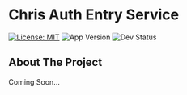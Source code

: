 # Chris Auth Entry Service
[![License: MIT](https://img.shields.io/badge/License-MIT-yellow.svg)](https://opensource.org/licenses/MIT)   ![App Version](https://img.shields.io/badge/App_Version-1.0.0_SNAPSHOT-black) ![Dev Status](https://img.shields.io/badge/Status-In_Progress-red)

## About The Project
Coming Soon...
